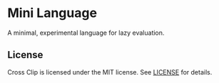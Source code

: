 # Mini Language
A minimal, experimental language for lazy evaluation.

## License
Cross Clip is licensed under the MIT license. See [LICENSE](https://github.com/watcol/mini-lang/blob/main/LICENSE) for details.
